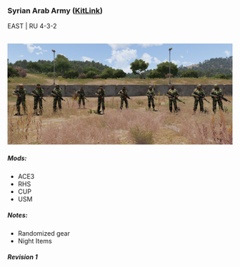 ### Syrian Arab Army ([KitLink](https://raw.githubusercontent.com/rempopo/Gear_Kits_Collection/master/East/Syrian%20Arab%20Army/Kit%20Syrian%20Arab%20Army.sqf))
EAST | RU 4-3-2

<br />
<img src="https://raw.githubusercontent.com/rempopo/Gear_Kits_Collection/master/East/Syrian%20Arab%20Army/overview_syrians.jpg" />

##### Mods:
- ACE3
- RHS
- CUP
- USM

##### Notes:
- Randomized gear
- Night Items

##### Revision 1
